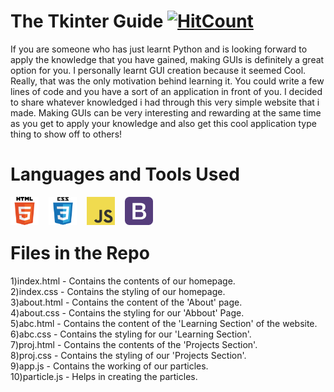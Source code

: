 # **The Tkinter Guide**             [![HitCount](http://hits.dwyl.com/{AM1CODES}/{The-Tkinter-Guide}.svg)](http://hits.dwyl.com/{AM1CODES}/{The-Tkinter-Guide})

If you are someone who has just learnt Python and is looking forward to apply the knowledge that you have gained, making GUIs is definitely a great option for you. I personally learnt GUI creation because it seemed Cool. Really, that was the only motivation behind learning it. You could write a few lines of code and you have a sort of an application in front of you. I decided to share whatever knowledged i had through this very simple website that i made. Making  GUIs can be very interesting and rewarding at the same time as you get to apply your knowledge and also get this cool application type thing to show off to others!

# **Languages and Tools Used** </br>
<img style="padding-right:1rem" align="left" alt="HTML5" width="45px" src="https://raw.githubusercontent.com/github/explore/80688e429a7d4ef2fca1e82350fe8e3517d3494d/topics/html/html.png" />
<img style="padding-right:1rem"  align="left" alt="CSS3" width="45px" src="https://raw.githubusercontent.com/github/explore/80688e429a7d4ef2fca1e82350fe8e3517d3494d/topics/css/css.png" />
<img  style="padding-right:1rem" align="left" alt="JavaScript" width="45px" src="https://raw.githubusercontent.com/github/explore/80688e429a7d4ef2fca1e82350fe8e3517d3494d/topics/javascript/javascript.png" />
<img  style="padding-right:1rem" align="left" alt="JavaScript" width="45px" src="https://raw.githubusercontent.com/github/explore/80688e429a7d4ef2fca1e82350fe8e3517d3494d/topics/bootstrap/bootstrap.png" />
<br>
<br>

# **Files in the Repo**

1)index.html - Contains the contents of our homepage. <br/>
2)index.css - Contains the styling of our homepage. <br/>
3)about.html - Contains the content of the 'About' page. <br/>
4)about.css - Contains the styling for our 'Abbout' Page. <br/>
5)abc.html - Contains the content of the 'Learning Section' of the website. <br/>
6)abc.css - Contains the styling for our 'Learning Section'.<br/>
7)proj.html - Contains the contents of the 'Projects Section'. <br/>
8)proj.css - Contains the styling of our 'Projects Section'. <br/>
9)app.js - Contains the working of our particles. <br/>
10)particle.js - Helps in creating the particles. <br/>




